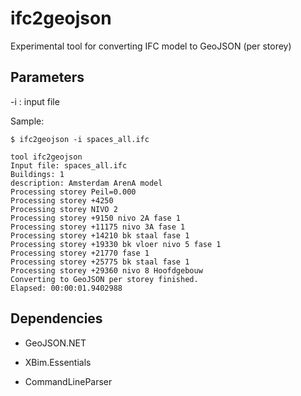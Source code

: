 # ifc2geojson

Experimental tool for converting IFC model to GeoJSON (per storey)

## Parameters

-i : input file


Sample:

```
$ ifc2geojson -i spaces_all.ifc

tool ifc2geojson
Input file: spaces_all.ifc
Buildings: 1
description: Amsterdam ArenA model
Processing storey Peil=0.000
Processing storey +4250
Processing storey NIVO 2
Processing storey +9150 nivo 2A fase 1
Processing storey +11175 nivo 3A fase 1
Processing storey +14210 bk staal fase 1
Processing storey +19330 bk vloer nivo 5 fase 1
Processing storey +21770 fase 1
Processing storey +25775 bk staal fase 1
Processing storey +29360 nivo 8 Hoofdgebouw
Converting to GeoJSON per storey finished.
Elapsed: 00:00:01.9402988
```

## Dependencies

- GeoJSON.NET

- XBim.Essentials

- CommandLineParser